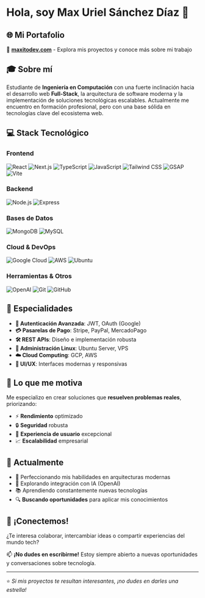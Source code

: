# Hola, soy Max Uriel Sánchez Díaz 👋

## 🌐 Mi Portafolio

🔗 **[maxitodev.com](https://maxitodev.com)** - Explora mis proyectos y conoce más sobre mi trabajo

## 🎓 Sobre mí
Estudiante de **Ingeniería en Computación** con una fuerte inclinación hacia el desarrollo web **Full-Stack**, la arquitectura de software moderna y la implementación de soluciones tecnológicas escalables. Actualmente me encuentro en formación profesional, pero con una base sólida en tecnologías clave del ecosistema web.

## 💻 Stack Tecnológico

### Frontend
![React](https://img.shields.io/badge/-React-61DAFB?style=flat-square&logo=react&logoColor=black)
![Next.js](https://img.shields.io/badge/-Next.js-000000?style=flat-square&logo=next.js&logoColor=white)
![TypeScript](https://img.shields.io/badge/-TypeScript-3178C6?style=flat-square&logo=typescript&logoColor=white)
![JavaScript](https://img.shields.io/badge/-JavaScript-F7DF1E?style=flat-square&logo=javascript&logoColor=black)
![Tailwind CSS](https://img.shields.io/badge/-Tailwind_CSS-38B2AC?style=flat-square&logo=tailwind-css&logoColor=white)
![GSAP](https://img.shields.io/badge/-GSAP-88CE02?style=flat-square&logo=greensock&logoColor=white)
![Vite](https://img.shields.io/badge/-Vite-646CFF?style=flat-square&logo=vite&logoColor=white)

### Backend
![Node.js](https://img.shields.io/badge/-Node.js-339933?style=flat-square&logo=node.js&logoColor=white)
![Express](https://img.shields.io/badge/-Express-000000?style=flat-square&logo=express&logoColor=white)

### Bases de Datos
![MongoDB](https://img.shields.io/badge/-MongoDB-47A248?style=flat-square&logo=mongodb&logoColor=white)
![MySQL](https://img.shields.io/badge/-MySQL-4479A1?style=flat-square&logo=mysql&logoColor=white)

### Cloud & DevOps
![Google Cloud](https://img.shields.io/badge/-Google_Cloud-4285F4?style=flat-square&logo=google-cloud&logoColor=white)
![AWS](https://img.shields.io/badge/-AWS-232F3E?style=flat-square&logo=amazon-aws&logoColor=white)
![Ubuntu](https://img.shields.io/badge/-Ubuntu-E95420?style=flat-square&logo=ubuntu&logoColor=white)

### Herramientas & Otros
![OpenAI](https://img.shields.io/badge/-OpenAI-412991?style=flat-square&logo=openai&logoColor=white)
![Git](https://img.shields.io/badge/-Git-F05032?style=flat-square&logo=git&logoColor=white)
![GitHub](https://img.shields.io/badge/-GitHub-181717?style=flat-square&logo=github&logoColor=white)

## 🌟 Especialidades

- **🔐 Autenticación Avanzada**: JWT, OAuth (Google)
- **💳 Pasarelas de Pago**: Stripe, PayPal, MercadoPago
- **🛠️ REST APIs**: Diseño e implementación robusta
- **🐧 Administración Linux**: Ubuntu Server, VPS
- **☁️ Cloud Computing**: GCP, AWS
- **🎨 UI/UX**: Interfaces modernas y responsivas

## 🚀 Lo que me motiva

Me especializo en crear soluciones que **resuelven problemas reales**, priorizando:
- ⚡ **Rendimiento** optimizado
- 🔒 **Seguridad** robusta  
- 👥 **Experiencia de usuario** excepcional
- 📈 **Escalabilidad** empresarial

## 🌱 Actualmente

- 🎯 Perfeccionando mis habilidades en arquitecturas modernas
- 🤖 Explorando integración con IA (OpenAI)
- 📚 Aprendiendo constantemente nuevas tecnologías
- 🔍 **Buscando oportunidades** para aplicar mis conocimientos

## 🤝 ¡Conectemos!

¿Te interesa colaborar, intercambiar ideas o compartir experiencias del mundo tech? 

📫 **¡No dudes en escribirme!** Estoy siempre abierto a nuevas oportunidades y conversaciones sobre tecnología.

---

⭐ *Si mis proyectos te resultan interesantes, ¡no dudes en darles una estrella!*
